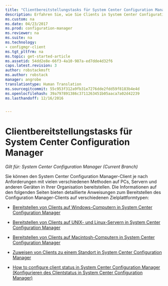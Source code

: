 ```yaml
---
title: "Clientbereitstellungstasks für System Center Configuration Manager | Microsoft-Dokumentation"
description: Erfahren Sie, wie Sie Clients in System Center Configuration Manager bereitstellen und konfigurieren.
ms.custom: na
ms.date: 04/23/2017
ms.prod: configuration-manager
ms.reviewer: na
ms.suite: na
ms.technology:
- configmgr-client
ms.tgt_pltfrm: na
ms.topic: get-started-article
ms.assetid: 54dd2e8e-66f3-4a10-987a-ed7dde4d32f6
caps.latest.revision: 3
author: robstackmsft
ms.author: robstack
manager: angrobe
translationtype: Human Translation
ms.sourcegitcommit: 55c953f312a9fb31e7276dde2fdd59f8183b4e4d
ms.openlocfilehash: 39a797891386c3711263451b05aaca7a02d42239
ms.lasthandoff: 12/16/2016


---
```

# <a name="client-deployment-tasks-for-system-center-configuration-manager"></a>Clientbereitstellungstasks für System Center Configuration Manager

*Gilt für: System Center Configuration Manager (Current Branch)*

Sie können den System Center Configuration Manager-Client je nach Anforderungen mit vielen verschiedenen Methoden auf PCs, Servern und anderen Geräten in Ihrer Organisation bereitstellen. Die Informationen auf den folgenden Seiten bieten detaillierte Anweisungen zum Bereitstellen des Configuration Manager-Clients auf verschiedenen Zielplattformtypen:  

-   [Bereitstellen von Clients auf Windows-Computern in System Center Configuration Manager](../../../core/clients/deploy/deploy-clients-to-windows-computers.md)  

-   [Bereitstellen von Clients auf UNIX- und Linux-Servern in System Center Configuration Manager](../../../core/clients/deploy/deploy-clients-to-unix-and-linux-servers.md)  

-   [Bereitstellen von Clients auf Macintosh-Computern in System Center Configuration Manager](../../../core/clients/deploy/deploy-clients-to-macs.md)  

-   [Zuweisen von Clients zu einem Standort in System Center Configuration Manager](../../../core/clients/deploy/assign-clients-to-a-site.md)  

-   [How to configure client status in System Center Configuration Manager (Konfigurieren des Clientstatus in System Center Configuration Manager)](../../../core/clients/deploy/configure-client-status.md)  

